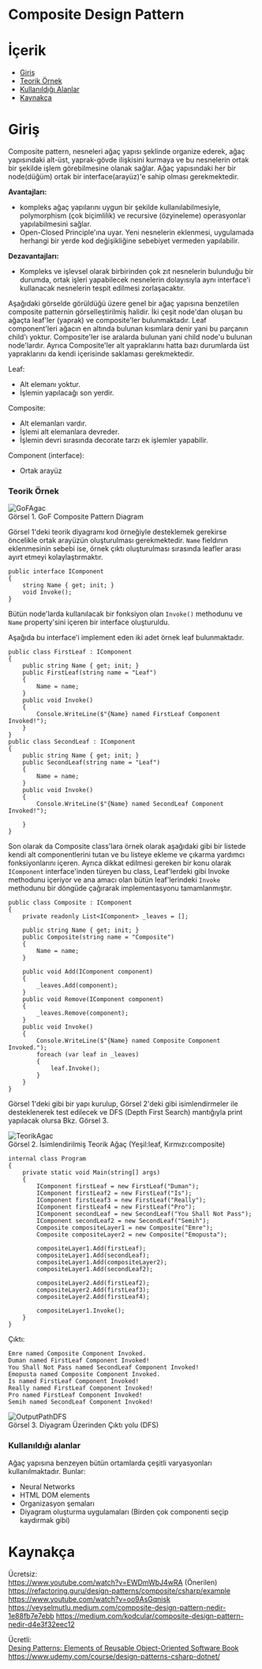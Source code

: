 # Composite Design Pattern
# İçerik
- [Giriş](#giriş)
- [Teorik Örnek](#teorik-örnek)
- [Kullanıldığı Alanlar](#kullanıldığı-alanlar)
- [Kaynakça](#kaynakça)


# Giriş
Composite pattern, nesneleri ağaç yapısı şeklinde organize ederek, ağaç yapısındaki alt-üst, yaprak-gövde ilişkisini kurmaya ve bu nesnelerin ortak bir şekilde işlem görebilmesine olanak sağlar. Ağaç yapısındaki her bir node(düğüm) ortak bir interface(arayüz)'e sahip olması gerekmektedir. 

**Avantajları:** 
- kompleks ağaç yapılarını uygun bir şekilde kullanılabilmesiyle, polymorphism (çok biçimlilik) ve recursive (özyineleme) operasyonlar yapılabilmesini sağlar.
- Open-Closed Principle'ına uyar. Yeni nesnelerin eklenmesi, uygulamada herhangi bir yerde kod değişikliğine sebebiyet vermeden yapılabilir.

**Dezavantajları:**
- Kompleks ve işlevsel olarak birbirinden çok zıt nesnelerin bulunduğu bir durumda, ortak işleri yapabilecek nesnelerin dolayısıyla aynı interface'i kullanacak nesnelerin tespit edilmesi zorlaşacaktır.

Aşağıdaki görselde görüldüğü üzere genel bir ağaç yapısına benzetilen composite patternin görselleştirilmiş halidir. İki çeşit node'dan oluşan bu ağaçta leaf'ler (yaprak) ve composite'ler  bulunmaktadır. Leaf component'leri ağacın en altında bulunan kısımlara denir yani bu parçanın child'ı yoktur. Composite'ler ise aralarda bulunan yani child node'u bulunan node'lardır. Ayrıca Composite'ler alt yapraklarını hatta bazı durumlarda üst yapraklarını da kendi içerisinde saklaması gerekmektedir.

Leaf:
- Alt elemanı yoktur.
- İşlemin yapılacağı son yerdir.

Composite:
- Alt elemanları vardır.
- İşlemi alt elemanlara devreder.
- İşlemin devri sırasında decorate tarzı ek işlemler yapabilir.

Component (interface):
- Ortak arayüz

### Teorik Örnek
![GoFAgac](./assets/GoFCompositePatternDiagram.png)<br>
Görsel 1. GoF Composite Pattern Diagram

Görsel 1'deki teorik diyagramı kod örneğiyle desteklemek gerekirse öncelikle ortak arayüzün oluşturulması gerekmektedir. `Name` fieldının eklenmesinin sebebi ise, örnek çıktı oluşturulması sırasında leafler arası ayırt etmeyi kolaylaştırmaktır.

```
public interface IComponent
{
    string Name { get; init; }
    void Invoke();
}
```

Bütün node'larda kullanılacak bir fonksiyon olan `Invoke()` methodunu ve `Name` property'sini içeren bir interface oluşturuldu.

Aşağıda bu interface'i implement eden iki adet örnek leaf bulunmaktadır.
```
public class FirstLeaf : IComponent
{
    public string Name { get; init; }
    public FirstLeaf(string name = "Leaf")
    {
        Name = name;
    }
    public void Invoke()
    {
        Console.WriteLine($"{Name} named FirstLeaf Component Invoked!");
    }
}
public class SecondLeaf : IComponent
{
    public string Name { get; init; }
    public SecondLeaf(string name = "Leaf")
    {
        Name = name;
    }
    public void Invoke()
    {
        Console.WriteLine($"{Name} named SecondLeaf Component Invoked!");

    }
}
```

Son olarak da Composite class'lara örnek olarak aşağıdaki gibi bir listede kendi alt componentlerini tutan ve bu listeye ekleme ve çıkarma yardımcı fonksiyonlarını içeren. Ayrıca dikkat edilmesi gereken bir konu olarak `IComponent` interface'inden türeyen bu class, Leaf'lerdeki gibi Invoke methodunu içeriyor ve ana amacı olan bütün leaf'lerindeki `Invoke` methodunu bir döngüde çağırarak implementasyonu tamamlanmıştır.

```
public class Composite : IComponent
{
    private readonly List<IComponent> _leaves = [];

    public string Name { get; init; }
    public Composite(string name = "Composite")
    {
        Name = name;
    }

    public void Add(IComponent component)
    {
        _leaves.Add(component);
    }
    public void Remove(IComponent component)
    {
        _leaves.Remove(component);
    }
    public void Invoke()
    {
        Console.WriteLine($"{Name} named Composite Component Invoked.");
        foreach (var leaf in _leaves)
        {
            leaf.Invoke();
        }
    }
}
```

Görsel 1'deki gibi bir yapı kurulup, Görsel 2'deki gibi isimlendirmeler ile desteklenerek test edilecek ve DFS (Depth First Search) mantığıyla print yapılacak olursa Bkz. Görsel 3.

![TeorikAgac](./assets/IsimlendirilmisTeorikAgac.png)<br>
Görsel 2. İsimlendirilmiş Teorik Ağaç (Yeşil:leaf, Kırmızı:composite)
```
internal class Program
{
    private static void Main(string[] args)
    {
        IComponent firstLeaf = new FirstLeaf("Duman");
        IComponent firstLeaf2 = new FirstLeaf("Is");
        IComponent firstLeaf3 = new FirstLeaf("Really");
        IComponent firstLeaf4 = new FirstLeaf("Pro");
        IComponent secondLeaf = new SecondLeaf("You Shall Not Pass");
        IComponent secondLeaf2 = new SecondLeaf("Semih");
        Composite compositeLayer1 = new Composite("Emre");
        Composite compositeLayer2 = new Composite("Emopusta");

        compositeLayer1.Add(firstLeaf);
        compositeLayer1.Add(secondLeaf);
        compositeLayer1.Add(compositeLayer2);
        compositeLayer1.Add(secondLeaf2);

        compositeLayer2.Add(firstLeaf2);
        compositeLayer2.Add(firstLeaf3);
        compositeLayer2.Add(firstLeaf4);

        compositeLayer1.Invoke();
    }
}
```

Çıktı:
```
Emre named Composite Component Invoked.
Duman named FirstLeaf Component Invoked!
You Shall Not Pass named SecondLeaf Component Invoked!
Emopusta named Composite Component Invoked.
Is named FirstLeaf Component Invoked!
Really named FirstLeaf Component Invoked!
Pro named FirstLeaf Component Invoked!
Semih named SecondLeaf Component Invoked!
```

![OutputPathDFS](./assets/DiagramUzerindenCiktiYoluDFS.png)<br>
Görsel 3. Diyagram Üzerinden Çıktı yolu (DFS)

### Kullanıldığı alanlar

Ağaç yapısına benzeyen bütün ortamlarda çeşitli varyasyonları kullanılmaktadır. Bunlar:
- Neural Networks
- HTML DOM elements
- Organizasyon şemaları
- Diyagram oluşturma uygulamaları (Birden çok componenti seçip kaydırmak gibi)

# Kaynakça

Ücretsiz:<br>
https://www.youtube.com/watch?v=EWDmWbJ4wRA (Önerilen)
https://refactoring.guru/design-patterns/composite/csharp/example
https://www.youtube.com/watch?v=oo9AsGqnisk
https://veyselmutlu.medium.com/composite-design-pattern-nedir-1e88fb7e7ebb
https://medium.com/kodcular/composite-design-pattern-nedir-d4e3f32eec12

Ücretli:<br>
[Desing Patterns: Elements of Reusable Object-Oriented Software Book](https://www.amazon.com.tr/Design-Patterns-Elements-Reusable-Object-Oriented/dp/0201633612/ref=sr_1_2?__mk_tr_TR=%C3%85M%C3%85%C5%BD%C3%95%C3%91&crid=WHUMS0DHJBKO&dib=eyJ2IjoiMSJ9.mTRaTOPYqsPcUsGD8azntQBwoQYmLa7486oAF-n21naeCMl-cWRy6Tc4xyGXPHzIe4pgk3yyBBQ5xXEXy_yChPa8_t7-ZEiWFDxX6xRvYtws2SsECY5g6_L03uQXeOL8hFzn00c2Ccjiq1EKQHmZEb4mUS1O4esM4UrdgbgWi_EB92UbzYH7rBFb5SJsRLxTch6rUKNqSfxO9I9FBaaZQoJbC04f4JZKGyaf1G6QW5xcHb7AJ4gMh3peaP8xz24u7sXUMLs7M8RIAByW4YO97lxJNs2AjFfzRyJTMtZlxpY.xPLI_w471Dn2oGOGQVdfmRuoMEX8cetRTg0iYLmadDo&dib_tag=se&keywords=design+patterns%2C&qid=1752059924&sprefix=design+pattern%2Caps%2C762&sr=8-2)
https://www.udemy.com/course/design-patterns-csharp-dotnet/